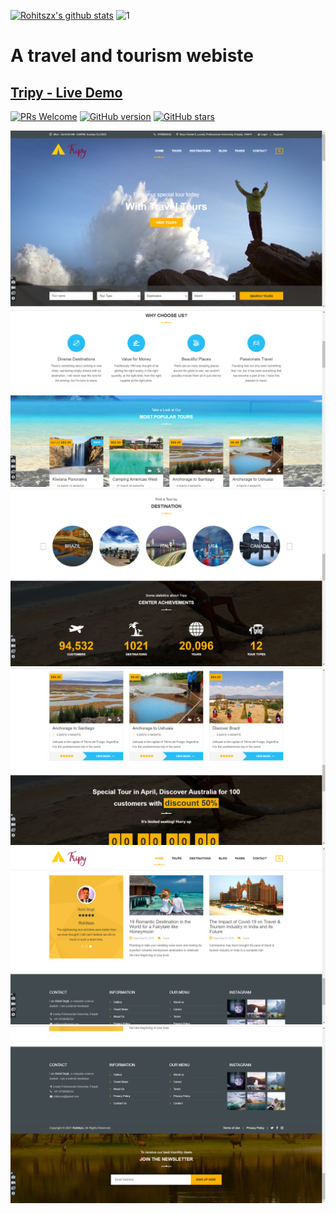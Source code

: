 [![Rohitszx's github stats](https://github-readme-stats.vercel.app/api?username=Rohitszx&theme=blue-green)](https://github.com/Rohitszx/INT219/edit/main/README.md)
![1](https://github-readme-stats.vercel.app/api/top-langs/?username=Rohitszx&theme=blue-green)

<h1> A travel and tourism webiste</h1>
<h2><a href="https://tripy.netlify.app/">Tripy - Live Demo</a></h2>

[![PRs Welcome](https://img.shields.io/badge/PRs-welcome-brightgreen.svg?style=flat-square)](http://makeapullrequest.com)
[![GitHub version](https://badge.fury.io/gh/Naereen%2FStrapDown.js.svg)](https://github.com/Naereen/StrapDown.js)
[![GitHub stars](https://img.shields.io/github/stars/Naereen/StrapDown.js.svg?style=social&label=Star&maxAge=2592000)](https://GitHub.com/Naereen/StrapDown.js/stargazers/)


   
![Screenshot](Screenshots/1.png)
![Screenshot](Screenshots/2.png)
![Screenshot](Screenshots/3.png)
![Screenshot](Screenshots/4.png)
![Screenshot](Screenshots/5.png)
![Screenshot](Screenshots/6.png)
